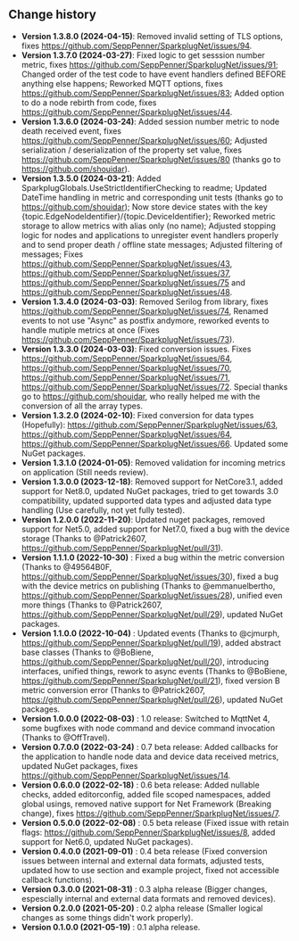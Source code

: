 Change history
--------------

* **Version 1.3.8.0 (2024-04-15)**: Removed invalid setting of TLS options, fixes https://github.com/SeppPenner/SparkplugNet/issues/94.
* **Version 1.3.7.0 (2024-03-27)**: Fixed logic to get sesssion number metric, fixes https://github.com/SeppPenner/SparkplugNet/issues/91; Changed order of the test code to have event handlers defined BEFORE anything else happens; Reworked MQTT options, fixes https://github.com/SeppPenner/SparkplugNet/issues/83; Added option to do a node rebirth from code, fixes https://github.com/SeppPenner/SparkplugNet/issues/44.
* **Version 1.3.6.0 (2024-03-24)**: Added session number metric to node death received event, fixes https://github.com/SeppPenner/SparkplugNet/issues/60; Adjusted serialization / deserialization of the property set value, fixes https://github.com/SeppPenner/SparkplugNet/issues/80 (thanks go to https://github.com/shouidar).
* **Version 1.3.5.0 (2024-03-21)**: Added SparkplugGlobals.UseStrictIdentifierChecking to readme; Updated DateTime handling in metric and corresponding unit tests (thanks go to https://github.com/shouidar); Now store device states with the key {topic.EdgeNodeIdentifier}/{topic.DeviceIdentifier}; Reworked metric storage to allow metrics with alias only (no name); Adjusted stopping logic for nodes and applications to unregister event handlers properly and to send proper death / offline state messages; Adjusted filtering of messages; Fixes https://github.com/SeppPenner/SparkplugNet/issues/43, https://github.com/SeppPenner/SparkplugNet/issues/37, https://github.com/SeppPenner/SparkplugNet/issues/75 and https://github.com/SeppPenner/SparkplugNet/issues/48.
* **Version 1.3.4.0 (2024-03-03)**: Removed Serilog from library, fixes https://github.com/SeppPenner/SparkplugNet/issues/74, Renamed events to not use "Async" as postfix andymore, reworked events to handle mutiple metrics at once (Fixes https://github.com/SeppPenner/SparkplugNet/issues/73).
* **Version 1.3.3.0 (2024-03-03)**: Fixed conversion issues. Fixes https://github.com/SeppPenner/SparkplugNet/issues/64, https://github.com/SeppPenner/SparkplugNet/issues/70, https://github.com/SeppPenner/SparkplugNet/issues/71, https://github.com/SeppPenner/SparkplugNet/issues/72. Special thanks go to https://github.com/shouidar, who really helped me with the conversion of all the array types.
* **Version 1.3.2.0 (2024-02-10)**: Fixed conversion for data types (Hopefully): https://github.com/SeppPenner/SparkplugNet/issues/63, https://github.com/SeppPenner/SparkplugNet/issues/64, https://github.com/SeppPenner/SparkplugNet/issues/66. Updated some NuGet packages.
* **Version 1.3.1.0 (2024-01-05)**: Removed validation for incoming metrics on application (Still needs review).
* **Version 1.3.0.0 (2023-12-18)**: Removed support for NetCore3.1, added support for Net8.0, updated NuGet packages, tried to get towards 3.0 compatibility, updated supported data types and adjusted data type handling (Use carefully, not yet fully tested).
* **Version 1.2.0.0 (2022-11-20)**: Updated nuget packages, removed support for Net5.0, added support for Net7.0, fixed a bug with the device storage (Thanks to @Patrick2607, https://github.com/SeppPenner/SparkplugNet/pull/31).
* **Version 1.1.1.0 (2022-10-30)** : Fixed a bug within the metric conversion (Thanks to @49564B0F, https://github.com/SeppPenner/SparkplugNet/issues/30), fixed a bug with the device metrics on publishing (Thanks to @emmanuelbertho, https://github.com/SeppPenner/SparkplugNet/issues/28), unified even more things (Thanks to @Patrick2607, https://github.com/SeppPenner/SparkplugNet/pull/29), updated NuGet packages.
* **Version 1.1.0.0 (2022-10-04)** : Updated events (Thanks to @cjmurph, https://github.com/SeppPenner/SparkplugNet/pull/19), added abstract base classes (Thanks to @BoBiene, https://github.com/SeppPenner/SparkplugNet/pull/20), introducing interfaces, unified things, rework to async events (Thanks to @BoBiene, https://github.com/SeppPenner/SparkplugNet/pull/21), fixed version B metric conversion error (Thanks to @Patrick2607, https://github.com/SeppPenner/SparkplugNet/pull/26), updated NuGet packages.
* **Version 1.0.0.0 (2022-08-03)** : 1.0 release: Switched to MqttNet 4, some bugfixes with node command and device command invocation (Thanks to @OffTravel).
* **Version 0.7.0.0 (2022-03-24)** : 0.7 beta release: Added callbacks for the application to handle node data and device data received metrics, updated NuGet packages, fixes https://github.com/SeppPenner/SparkplugNet/issues/14.
* **Version 0.6.0.0 (2022-02-18)** : 0.6 beta release: Added nullable checks, added editorconfig, added file scoped namespaces, added global usings, removed native support for Net Framework (Breaking change), fixes https://github.com/SeppPenner/SparkplugNet/issues/7.
* **Version 0.5.0.0 (2022-02-08)** : 0.5 beta release (Fixed issue with retain flags: https://github.com/SeppPenner/SparkplugNet/issues/8, added support for Net6.0, updated NuGet packages).
* **Version 0.4.0.0 (2021-09-01)** : 0.4 beta release (Fixed conversion issues between internal and external data formats, adjusted tests, updated how to use section and example project, fixed not accessible callback functions).
* **Version 0.3.0.0 (2021-08-31)** : 0.3 alpha release (Bigger changes, espescially internal and external data formats and removed devices).
* **Version 0.2.0.0 (2021-05-20)** : 0.2 alpha release (Smaller logical changes as some things didn't work properly).
* **Version 0.1.0.0 (2021-05-19)** : 0.1 alpha release.